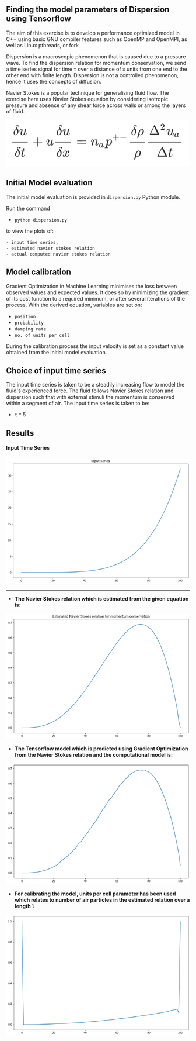 ## Finding the model parameters of Dispersion using Tensorflow

The aim of this exercise is to develop a performance optimized model in C++ using basic GNU compiler features such as OpenMP and OpenMPI, as well as Linux pthreads, or fork

Dispersion is a macroscopic phenomenon that is caused due to a pressure wave. To find the dispersion relation for momentum conservation, we send a time series signal for time `t` over a distance of `x` units from one end to the other end with finite length. Dispersion is not a controlled phenomenon, hence it uses the concepts of diffusion. 

Navier Stokes is a popular technique for generalising fluid flow. The exercise here uses Navier Stokes equation by considering isotropic pressure and absence of any shear force across walls or among the layers of fluid. 

![./eqn-navier.png](./eqn-navier.png)

## Initial Model evaluation

The initial model evaluation is provided in `dispersion.py` Python module. 

Run the command

- `python dispersion.py`

to view the plots of: 

    - input time series, 
    - estimated navier stokes relation
    - actual computed navier stokes relation

## Model calibration

Gradient Optimization in Machine Learning minimises the loss between observed values and expected values. It does so by minimizing the gradient of its cost function to a required minimum, or after several iterations of the process. With the derived equation, variables are set on:

- `position`
- `probability`
- `damping rate`
- `no. of units per cell`

During the calibration process the input velocity is set as a constant value obtained from the initial model evaluation.

## Choice of input time series

The input time series is taken to be a steadily increasing flow to model the fluid's experienced force. The fluid follows Navier Stokes relation and dispersion such that with external stimuli the momentum is conserved within a segment of air. The input time series is taken to be:

- `t` ^ 5

## Results

#### Input Time Series

![./input_series.png](./input_series.png)

---------------------

- **The Navier Stokes relation which is estimated from the given equation is:**

![./expected_ns.png](./expected_ns.png)

- **The Tensorflow model which is predicted using Gradient Optimization from the Navier Stokes relation and the computational model is:**

![./trained_model.png](./trained_model.png)


- **For calibrating the model, units per cell parameter has been used which relates to number of air particles in the estimated relation over a length `l`**

![./units_per_cell.png](./units_per_cell.png)

